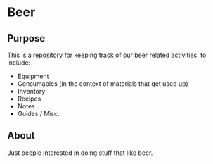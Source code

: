 # Beer

## Purpose
This is a repository for keeping track of our beer related activities, to include:
* Equipment
* Consumables (in the context of materials that get used up)
* Inventory
* Recipes
* Notes
* Guides / Misc.

## About
Just people interested in doing stuff that like beer.
